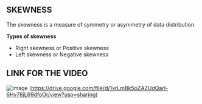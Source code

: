 ## SKEWNESS

The skewness is a measure of
symmetry or asymmetry of data
distribution.

**Types of skewness**
- Right skewness or Positive skewness
- Left skewness or Negative skewness


## LINK FOR THE VIDEO 

![image](https://user-images.githubusercontent.com/63282184/134672066-c4ab2c9c-bfc3-4bd9-9357-1216db5a4961.png)
(https://drive.google.com/file/d/1xrLmBk5oZAZUdQarl-6Hv78jL69dfoOr/view?usp=sharing)
